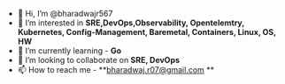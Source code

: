 - 👋 Hi, I’m @bharadwajr567
- 👀 I’m interested in **SRE,DevOps,Observability, Opentelemtry, Kubernetes, Config-Management, Baremetal, Containers, Linux, OS, HW**
- 🌱 I’m currently learning - **Go**
- 💞️ I’m looking to collaborate on **SRE, DevOps**
- 📫 How to reach me - **bharadwaj.r07@gmail.com
**
<!---
bharadwajr567/bharadwajr567 is a ✨ special ✨ repository because its `README.md` (this file) appears on your GitHub profile.
You can click the Preview link to take a look at your changes.
--->
